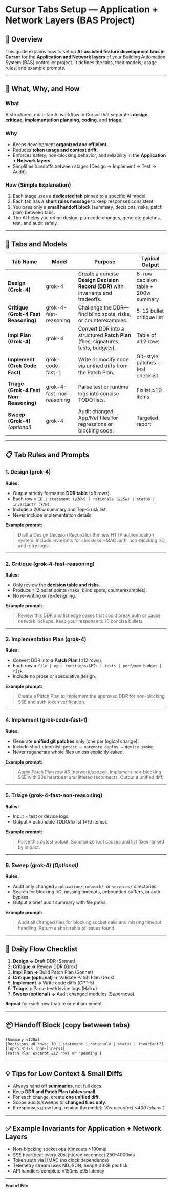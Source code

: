 # Cursor Tabs Setup — Application + Network Layers (BAS Project)

## 📘 Overview

This guide explains how to set up **AI-assisted feature development tabs in Cursor** for the **Application and Network layers** of your Building Automation System (BAS) controller project. It defines the tabs, their models, usage rules, and example prompts.

---

## 🧭 What, Why, and How

### **What**

A structured, multi-tab AI workflow in Cursor that separates **design**, **critique**, **implementation planning**, **coding**, and **triage**.

### **Why**

* Keeps development **organized and efficient**.
* Reduces **token usage and context drift**.
* Enforces safety, non-blocking behavior, and reliability in the **Application + Network layers**.
* Simplifies handoffs between stages (Design → Implement → Test → Audit).

### **How (Simple Explanation)**

1. Each stage uses a **dedicated tab** pinned to a specific AI model.
2. Each tab has a **short rules message** to keep responses consistent.
3. You pass only a **small handoff block** (summary, decisions, risks, patch plan) between tabs.
4. The AI helps you refine design, plan code changes, generate patches, test, and audit safely.

---

## 🧩 Tabs and Models

| Tab Name                               | Model                     | Purpose                                                                           | Typical Output                      |
| -------------------------------------- | ------------------------- | --------------------------------------------------------------------------------- | ----------------------------------- |
| **Design (Grok-4)**                    | grok-4                    | Create a concise **Design Decision Record (DDR)** with invariants and tradeoffs.  | 8-row decision table + 200w summary |
| **Critique (Grok-4 Fast Reasoning)**   | grok-4-fast-reasoning     | Challenge the DDR—find blind spots, risks, or counterexamples.                    | 5–12 bullet critique list           |
| **Impl Plan (Grok-4)**                 | grok-4                    | Convert DDR into a structured **Patch Plan** (files, signatures, tests, budgets). | Table of ≤12 rows                   |
| **Implement (Grok Code Fast)**         | grok-code-fast-1          | Write or modify code via unified diffs from the Patch Plan.                       | Git-style patches + test checklist  |
| **Triage (Grok-4 Fast Non-Reasoning)** | grok-4-fast-non-reasoning | Parse test or runtime logs into concise TODO lists.                               | Fixlist ≤10 items                   |
| **Sweep (Grok-4)** *(optional)*        | grok-4                    | Audit changed App/Net files for regressions or blocking code.                     | Targeted report                     |

---

## 📋 Tab Rules and Prompts

### **1. Design (grok-4)**

**Rules:**

* Output strictly formatted **DDR table** (≤8 rows).
* Each row = `ID | statement (≤20w) | rationale (≤25w) | status | invariant? (Y/N)`.
* Include a 200w summary and Top-5 risk list.
* Never include implementation details.

**Example prompt:**

> Draft a Design Decision Record for the new HTTP authentication system. Include invariants for clockless HMAC auth, non-blocking I/O, and retry logic.

---

### **2. Critique (grok-4-fast-reasoning)**

**Rules:**

* Only review the **decision table and risks**.
* Produce ≤12 bullet points (risks, blind spots, counterexamples).
* No re-writing or re-designing.

**Example prompt:**

> Review this DDR and list edge cases that could break auth or cause network lockups. Keep your response to 10 concise bullets.

---

### **3. Implementation Plan (grok-4)**

**Rules:**

* Convert DDR into a **Patch Plan** (≤12 rows).
* Each row = `file | op | functions/APIs | tests | perf/mem budget | risk`.
* Include no prose or speculative design.

**Example prompt:**

> Create a Patch Plan to implement the approved DDR for non-blocking SSE and auth token verification.

---

### **4. Implement (grok-code-fast-1)**

**Rules:**

* Generate **unified git patches** only (one per logical change).
* Include short checklist: `pytest → mpremote deploy → device smoke`.
* Never regenerate whole files unless explicitly asked.

**Example prompt:**

> Apply Patch Plan row #3 (network/sse.py). Implement non-blocking SSE with 20s heartbeat and jittered reconnects. Output a unified diff.

---

### **5. Triage (grok-4-fast-non-reasoning)**

**Rules:**

* Input = test or device logs.
* Output = actionable TODO/fixlist (≤10 items).

**Example prompt:**

> Parse this pytest output. Summarize root causes and list fixes ranked by impact.

---

### **6. Sweep (grok-4)** *(Optional)*

**Rules:**

* Audit only changed `application/`, `network/`, or `services/` directories.
* Search for blocking I/O, missing timeouts, unbounded buffers, or auth bypass.
* Output a brief audit summary with file paths.

**Example prompt:**

> Audit all changed files for blocking socket calls and missing timeout handling. Return a short table of issues found.

---

## 🔁 Daily Flow Checklist

1. **Design →** Draft DDR (Sonnet)
2. **Critique →** Review DDR (Grok)
3. **Impl Plan →** Build Patch Plan (Sonnet)
4. **Critique (optional) →** Validate Patch Plan (Grok)
5. **Implement →** Write code diffs (GPT-5)
6. **Triage →** Parse test/device logs (Haiku)
7. **Sweep (optional) →** Audit changed modules (Supernova)

**Repeat** for each new feature or enhancement.

---

## 📦 Handoff Block (copy between tabs)

```
[Summary ≤120w]
[Decisions ≤8 rows: ID | statement | rationale | status | invariant?]
[Top-5 Risks (one-liners)]
[Patch Plan excerpt ≤12 rows or 'pending']
```

---

## 💡 Tips for Low Context & Small Diffs

* Always hand off **summaries**, not full docs.
* Keep **DDR and Patch Plan tables small**.
* For each change, create **one unified diff**.
* Scope audits/sweeps to **changed files only**.
* If responses grow long, remind the model: *"Keep context <400 tokens."*

---

## ✅ Example Invariants for Application + Network Layers

* Non-blocking socket ops (timeouts ≤100ms)
* SSE heartbeat every 20s; jittered reconnect 250–4000ms
* Token auth via HMAC (no clock dependence)
* Telemetry stream uses NDJSON; heapΔ ≤3KB per tick
* API handlers complete ≤150ms p95 latency

---

**End of File**
